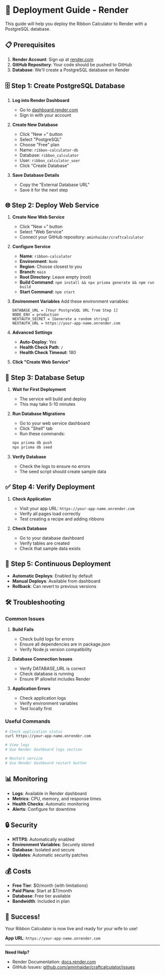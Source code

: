 # 🚀 Deployment Guide - Render

This guide will help you deploy the Ribbon Calculator to Render with a PostgreSQL database.

## 📋 Prerequisites

1. **Render Account**: Sign up at [render.com](https://render.com)
2. **GitHub Repository**: Your code should be pushed to GitHub
3. **Database**: We'll create a PostgreSQL database on Render

## 🗄️ Step 1: Create PostgreSQL Database

1. **Log into Render Dashboard**
   - Go to [dashboard.render.com](https://dashboard.render.com)
   - Sign in with your account

2. **Create New Database**
   - Click "New +" button
   - Select "PostgreSQL"
   - Choose "Free" plan
   - Name: `ribbon-calculator-db`
   - Database: `ribbon_calculator`
   - User: `ribbon_calculator_user`
   - Click "Create Database"

3. **Save Database Details**
   - Copy the "External Database URL"
   - Save it for the next step

## 🌐 Step 2: Deploy Web Service

1. **Create New Web Service**
   - Click "New +" button
   - Select "Web Service"
   - Connect your GitHub repository: `aminhaidar/craftcalculator`

2. **Configure Service**
   - **Name**: `ribbon-calculator`
   - **Environment**: `Node`
   - **Region**: Choose closest to you
   - **Branch**: `main`
   - **Root Directory**: Leave empty (root)
   - **Build Command**: `npm install && npx prisma generate && npm run build`
   - **Start Command**: `npm start`

3. **Environment Variables**
   Add these environment variables:
   ```
   DATABASE_URL = [Your PostgreSQL URL from Step 1]
   NODE_ENV = production
   NEXTAUTH_SECRET = [Generate a random string]
   NEXTAUTH_URL = https://your-app-name.onrender.com
   ```

4. **Advanced Settings**
   - **Auto-Deploy**: Yes
   - **Health Check Path**: `/`
   - **Health Check Timeout**: 180

5. **Click "Create Web Service"**

## 🔧 Step 3: Database Setup

1. **Wait for First Deployment**
   - The service will build and deploy
   - This may take 5-10 minutes

2. **Run Database Migrations**
   - Go to your web service dashboard
   - Click "Shell" tab
   - Run these commands:
   ```bash
   npx prisma db push
   npx prisma db seed
   ```

3. **Verify Database**
   - Check the logs to ensure no errors
   - The seed script should create sample data

## ✅ Step 4: Verify Deployment

1. **Check Application**
   - Visit your app URL: `https://your-app-name.onrender.com`
   - Verify all pages load correctly
   - Test creating a recipe and adding ribbons

2. **Check Database**
   - Go to your database dashboard
   - Verify tables are created
   - Check that sample data exists

## 🔄 Step 5: Continuous Deployment

- **Automatic Deploys**: Enabled by default
- **Manual Deploys**: Available from dashboard
- **Rollback**: Can revert to previous versions

## 🛠️ Troubleshooting

### Common Issues

1. **Build Fails**
   - Check build logs for errors
   - Ensure all dependencies are in package.json
   - Verify Node.js version compatibility

2. **Database Connection Issues**
   - Verify DATABASE_URL is correct
   - Check database is running
   - Ensure IP allowlist includes Render

3. **Application Errors**
   - Check application logs
   - Verify environment variables
   - Test locally first

### Useful Commands

```bash
# Check application status
curl https://your-app-name.onrender.com

# View logs
# Use Render dashboard logs section

# Restart service
# Use Render dashboard restart button
```

## 📊 Monitoring

- **Logs**: Available in Render dashboard
- **Metrics**: CPU, memory, and response times
- **Health Checks**: Automatic monitoring
- **Alerts**: Configure for downtime

## 🔒 Security

- **HTTPS**: Automatically enabled
- **Environment Variables**: Securely stored
- **Database**: Isolated and secure
- **Updates**: Automatic security patches

## 💰 Costs

- **Free Tier**: $0/month (with limitations)
- **Paid Plans**: Start at $7/month
- **Database**: Free tier available
- **Bandwidth**: Included in plan

## 🎉 Success!

Your Ribbon Calculator is now live and ready for your wife to use!

**App URL**: `https://your-app-name.onrender.com`

---

**Need Help?**
- Render Documentation: [docs.render.com](https://docs.render.com)
- GitHub Issues: [github.com/aminhaidar/craftcalculator/issues](https://github.com/aminhaidar/craftcalculator/issues) 
